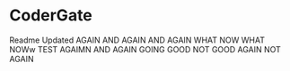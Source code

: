 # CoderGate
Readme
Updated
AGAIN
AND AGAIN
AND AGAIN
WHAT
NOW
WHAT
NOWw
TEST
AGAIMN
AND AGAIN
GOING GOOD
NOT GOOD
AGAIN
NOT AGAIN
